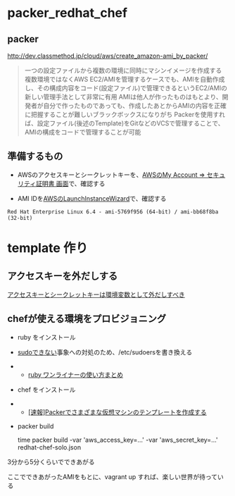 packer_redhat_chef
==================

packer
-------------
http://dev.classmethod.jp/cloud/aws/create_amazon-ami_by_packer/

> 一つの設定ファイルから複数の環境に同時にマシンイメージを作成する
複数環境ではなくAWS EC2/AMIを管理するケースでも、AMIを自動作成し、その構成内容をコード(設定ファイル)で管理できるというEC2/AMIの新しい管理手法として非常に有用
AMIは他人が作ったものはもとより、開発者が自分で作ったものであっても、作成したあとからAMIの内容を正確に把握することが難しいブラックボックスになりがち
Packerを使用すれば、設定ファイル(後述のTemplate)をGitなどのVCSで管理することで、AMIの構成をコードで管理することが可能

準備するもの
-------------
- AWSのアクセスキーとシークレットキーを、[AWSのMy Account => セキュリティ証明書 画面](https://portal.aws.amazon.com/gp/aws/securityCredentials)で、確認する

- AMI IDを[AWSのLaunchInstanceWizard](https://console.aws.amazon.com/ec2/v2/home?region=ap-northeast-1#LaunchInstanceWizard)で、確認する

`Red Hat Enterprise Linux 6.4 - ami-5769f956 (64-bit) / ami-bb68f8ba (32-bit)`


template 作り
==============
アクセスキーを外だしする
--------------
[アクセスキーとシークレットキーは環境変数として外だしすべき](http://dev.classmethod.jp/cloud/packer-tips-for-ci-tools/)



chefが使える環境をプロビジョニング
-------------

- ruby をインストール
- [sudoできない](http://open-groove.net/linux/sudo-requiretty/)事象への対処のため、/etc/sudoersを書き換える 
- - [ruby ワンライナーの使い方まとめ](http://takuya-1st.hatenablog.jp/entry/2013/08/19/194819)
- chef をインストール 
- - [[速報]Packerでさまざまな仮想マシンのテンプレートを作成する](http://www.ryuzee.com/contents/blog/6697)

- packer build
 
    
    time packer build -var 'aws_access_key=...' -var 'aws_secret_key=...' redhat-chef-solo.json
    
    
3分から5分くらいでできあがる

ここでできあがったAMIをもとに、vagrant up すれば、楽しい世界が待っている
